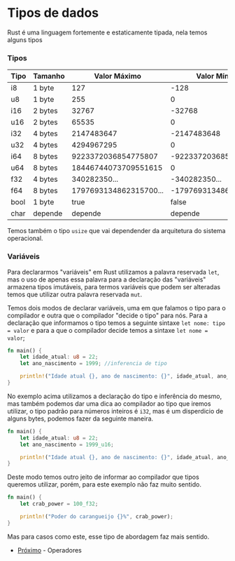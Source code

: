 # Tipos de dados

Rust é uma linguagem fortemente e estaticamente tipada, nela temos alguns tipos

### Tipos

| Tipo | Tamanho | Valor Máximo | Valor Mínimo |  |
| ---  | ---     | ---          | ---          | ---      |
|  i8  | 1 byte  | 127          | -128         | Numérico |
|  u8  | 1 byte  | 255          | 0            | Numérico |
|  i16 | 2 bytes | 32767        | -32768       | Numérico |
|  u16 | 2 bytes | 65535        | 0            | Numérico |
|  i32 | 4 bytes | 2147483647   | -2147483648  | Numérico |
|  u32 | 4 bytes | 4294967295   | 0            | Numérico |
|  i64 | 8 bytes | 9223372036854775807   | -9223372036854775808            |Numérico |
|  u64 | 8 bytes | 18446744073709551615   | 0            | Numérico |
|  f32 | 4 bytes | 340282350... |-340282350... | Numérico |
|  f64 | 8 bytes | 1797693134862315700... | -1797693134862315700... | Numérico |
| bool | 1 byte  | true | false | booleano
| char | depende  | depende  | depende | character

Temos também o tipo `usize` que vai dependender da arquitetura do sistema operacional.

### Variáveis

Para declararmos "variáveis" em Rust utilizamos a palavra reservada `let`, mas o uso de apenas essa palavra para a declaração das "variáveis" armazena tipos imutáveis, para termos variáveis que podem ser alteradas temos que utilizar outra palavra reservada `mut`.

Temos dois modos de declarar variáveis, uma em que falamos o tipo para o compilador e outra que o compilador "decide o tipo" para nós. Para a declaração que informamos o tipo temos a seguinte sintaxe `let nome: tipo = valor` e para a que o compilador decide temos a sintaxe `let nome = valor`;

```rust
fn main() {
    let idade_atual: u8 = 22;
    let ano_nascimento = 1999; //inferencia de tipo

    println!("Idade atual {}, ano de nascimento: {}", idade_atual, ano_nascimento);
}
```

No exemplo acima utilizamos a declaração do tipo e inferência do mesmo, mas também podemos dar uma dica ao compilador ao tipo que iremos utilizar, o tipo padrão para números inteiros é `i32`, mas é um disperdicio de alguns bytes, podemos fazer da seguinte maneira.

```rust
fn main() {
    let idade_atual: u8 = 22;
    let ano_nascimento = 1999_u16;

    println!("Idade atual {}, ano de nascimento: {}", idade_atual, ano_nascimento);
}
```

Deste modo temos outro jeito de informar ao compilador que tipos queremos utilizar, porém, para este exemplo não faz muito sentido.

```rust
fn main() {
    let crab_power = 100_f32;

    println!("Poder do carangueijo {}%", crab_power);
}
```

Mas para casos como este, esse tipo de abordagem faz mais sentido.

- [Próximo](./05-operators.md) - Operadores
